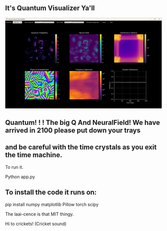 ## It's Quantum Visualizer Ya'll 

![Description of Image](./quantum.png)

## Quantum! ! ! The big Q And NeuralField! We have arrived in 2100 please put down your trays
## and be careful with the time crystals as you exit the time machine. 

To run it. 

Python app.py 

## To install the code it runs on: 

pip install numpy matplotlib Pillow torch scipy

The laai-cence is that MIT thingy. 

Hi to crickets! (Cricket sound) 
